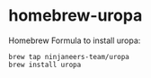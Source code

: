 # homebrew-uropa

Homebrew Formula to install uropa:

```
brew tap ninjaneers-team/uropa
brew install uropa
```
